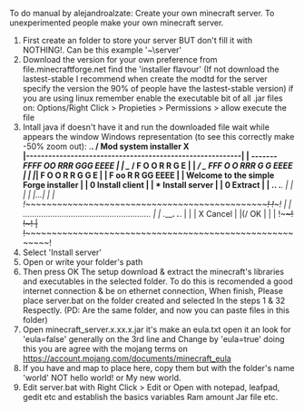 To do manual by alejandroalzate: Create your own minecraft server.
To unexperimented people make your own minecraft server.
1. First create an folder to store your server BUT don't fill it with NOTHING!. Can be this example '~\server\'
2. Download the version for your own preference from file.minecraftforge.net find the 'installer flavour' (If not download the lastest-stable I recommend when create the modtd for the server specify the version the 90% of people have the lastest-stable version)
if you are using linux remember enable the executable bit of all .jar files on:
Options/Right Click > Propieties > Permissions > allow execute the file
3. Intall java if doesn't have it and run the downloaded file wait while appears the window
Windows representation (to see this correctly make -50% zoom out):
  .________________________________________________________.
 /                 Mod system installer                   X \
 |----------------------------------------------------------|
 |             ___-------    FFFF   OO   RRR   GGG EEEE     |
 |             \__      /    F     O  O  R  R G    E        |
 |               _/     \_   FFF   O  O  RRR  G  G EEEE     |
 |              |_________|  F     O  O  R  R G  G E        |
 |                           F      oo   R  R  GG  EEEE     |
 |              Welcome to the simple Forge installer       |
 |              0 Install client                            |
 |              * Install server                            |
 |              0 Extract                                   |
 | .________________________________________________. .___. |
 | | <Your empty folder>                            | |...| |
 | !~~~~~~~~~~~~~~~~~~~~~~~~~~~~~~~~~~~~~~~~~~~~~~~~! !~~~! |
 | ........................................................ |
 |                                  .__________.  ._______. |
 |                                  | X Cancel |  |(/ OK  | |
 |                                  !~~~~~~~~~~!  !~~~~~~~! |
 !~~~~~~~~~~~~~~~~~~~~~~~~~~~~~~~~~~~~~~~~~~~~~~~~~~~~~~~~~~!
31. Select 'Install server'
32. Open or write your folder's path
33. Then press OK
The setup download & extract the minecraft's libraries and executables in the selected folder.
To do this is recomended a good internet connection & be on ethernet connection,
When finish, Please place server.bat on the folder created and selected
In the steps 1 & 32 Respectly. (PD: Are the same folder, and now you can paste files in this folder)
4. Open minecraft_server.x.xx.x.jar it's make an eula.txt open it an look for 'eula=false' generally on the 3rd line and 
Change by 'eula=true' doing this you are agree with the mojang terms on https://account.mojang.com/documents/minecraft_eula
5. If you have and map to place here, copy them but with the folder's name 'world' NOT hello world! or My new world.
6. Edit server.bat with Right Click > Edit or Open with notepad, leafpad, gedit etc and establish the basics variables Ram amount Jar file etc.
